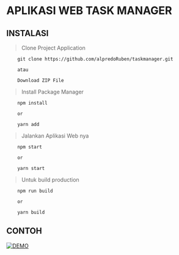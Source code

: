 # APLIKASI WEB TASK MANAGER

## INSTALASI

> Clone Project Application
```
    git clone https://github.com/alpredoRuben/taskmanager.git

    atau 

    Download ZIP File
```

> Install Package Manager
```
    npm install

    or

    yarn add
```

> Jalankan Aplikasi Web nya
```
    npm start

    or

    yarn start
```

> Untuk build production
```
    npm run build

    or

    yarn build
```


## CONTOH
[![DEMO](https://img.youtube.com/vi/YOUTUBE_VIDEO_ID_HERE/0.jpg)](https://www.youtube.com/watch?v=zb5auuxUMm0)


